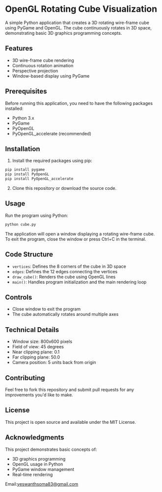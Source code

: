 # OpenGL Rotating Cube Visualization

A simple Python application that creates a 3D rotating wire-frame cube using PyGame and OpenGL. The cube continuously rotates in 3D space, demonstrating basic 3D graphics programming concepts.

## Features

- 3D wire-frame cube rendering
- Continuous rotation animation
- Perspective projection
- Window-based display using PyGame

## Prerequisites

Before running this application, you need to have the following packages installed:

- Python 3.x
- PyGame
- PyOpenGL
- PyOpenGL_accelerate (recommended)

## Installation

1. Install the required packages using pip:

```bash
pip install pygame
pip install PyOpenGL
pip install PyOpenGL_accelerate
```

2. Clone this repository or download the source code.

## Usage

Run the program using Python:

```bash
python cube.py
```

The application will open a window displaying a rotating wire-frame cube. To exit the program, close the window or press Ctrl+C in the terminal.

## Code Structure

- `vertices`: Defines the 8 corners of the cube in 3D space
- `edges`: Defines the 12 edges connecting the vertices
- `draw_cube()`: Renders the cube using OpenGL lines
- `main()`: Handles program initialization and the main rendering loop

## Controls

- Close window to exit the program
- The cube automatically rotates around multiple axes

## Technical Details

- Window size: 800x600 pixels
- Field of view: 45 degrees
- Near clipping plane: 0.1
- Far clipping plane: 50.0
- Camera position: 5 units back from origin

## Contributing

Feel free to fork this repository and submit pull requests for any improvements you'd like to make.

## License

This project is open source and available under the MIT License.

## Acknowledgments

This project demonstrates basic concepts of:
- 3D graphics programming
- OpenGL usage in Python
- PyGame window management
- Real-time rendering

Email:yeswanthsoma83@gmail.com
